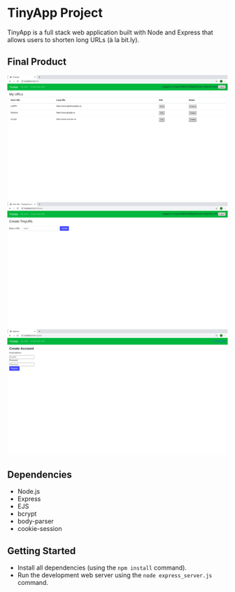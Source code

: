 # TinyApp Project

TinyApp is a full stack web application built with Node and Express that allows users to shorten long URLs (à la bit.ly).

## Final Product

!["urls-page"](https://github.com/Gurulakshmi-Varadharaj/tinyapp/blob/master/docs/urls-page.png)
!["urls_new-page"](https://github.com/Gurulakshmi-Varadharaj/tinyapp/blob/master/docs/urls_new-page.png)
!["user_register-page"](https://github.com/Gurulakshmi-Varadharaj/tinyapp/blob/master/docs/register-page.png)

## Dependencies

- Node.js
- Express
- EJS
- bcrypt
- body-parser
- cookie-session

## Getting Started

- Install all dependencies (using the `npm install` command).
- Run the development web server using the `node express_server.js` command.

